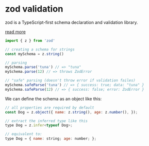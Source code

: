 # zod validation

zod is a TypeScript-first schema declaration and validation library.

[read more](https://zod.dev/)

<!--snippet-->
<!--title: Zod import-->
<!--descr: Just a zod-->

```js
import { z } from 'zod'

// creating a schema for strings
const mySchema = z.string()

// parsing
mySchema.parse('tuna') // => "tuna"
mySchema.parse(12) // => throws ZodError

// "safe" parsing (doesn't throw error if validation failes)
mySchema.safeParse('tuna') // => { success: true; data: "tuna" }
mySchema.safeParse(12) // => { success: false; error: ZodError }
```

<!--/snippet-->

We can define the schema as an object like this:

```js
// all properties are required by default
const Dog = z.object({ name: z.string(), age: z.number(), });

// extract the inferred type like this
type Dog = z.infer<typeof Dog>;

// equivalent to:
type Dog = { name: string; age: number; };
```
